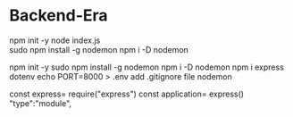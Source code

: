 # Backend-Era



npm init -y
node index.js  
sudo npm install -g nodemon
npm i -D nodemon



npm init -y
sudo npm install -g nodemon
npm i -D nodemon
 npm i express dotenv
 echo PORT=8000 > .env
 add .gitignore file
 nodemon

 const express= require("express")
 const application= express()
   "type":"module",